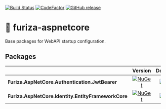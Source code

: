 [![Build Status](https://dev.azure.com/ivanborges/Furiza/_apis/build/status/ivanborges.furiza-aspnetcore)](https://dev.azure.com/ivanborges/Furiza/_build/latest?definitionId=4)
[![CodeFactor](https://www.codefactor.io/repository/github/ivanborges/furiza-aspnetcore/badge)](https://www.codefactor.io/repository/github/ivanborges/furiza-aspnetcore)
[![GitHub release](https://img.shields.io/github/release/ivanborges/furiza-aspnetcore.svg)](https://github.com/ivanborges/furiza-aspnetcore/releases)
# :dragon_face: furiza-aspnetcore
Base packages for WebAPI startup configuration.

## Packages
||Version|Downloads|
|---------------------------|:---:|:---:|
|**Furiza.AspNetCore.Authentication.JwtBearer**|[![NuGet](https://img.shields.io/nuget/v/Furiza.AspNetCore.Authentication.JwtBearer.svg)](https://www.nuget.org/packages/Furiza.AspNetCore.Authentication.JwtBearer/)|![NuGet](https://img.shields.io/nuget/dt/Furiza.AspNetCore.Authentication.JwtBearer.svg)|
|**Furiza.AspNetCore.Identity.EntityFrameworkCore**|[![NuGet](https://img.shields.io/nuget/v/Furiza.AspNetCore.Identity.EntityFrameworkCore.svg)](https://www.nuget.org/packages/Furiza.AspNetCore.Identity.EntityFrameworkCore/)|![NuGet](https://img.shields.io/nuget/dt/Furiza.AspNetCore.Identity.EntityFrameworkCore.svg)|
